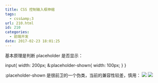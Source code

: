```yaml
---
title: CSS 控制输入框伸缩
tags:
  - css&amp;3
url: 210.html
id: 210
categories:
  - 前端开发
date: 2017-02-23 18:01:25
---
```


基本原理是判断 placeholder 是否显示：

input{
  width: 200px;
  &:placeholder-shown{
    width: 100px;
  }
}

:placeholder-shown 是很前卫的一个伪类，当前的兼容性较差，慎用： ![](http://blog.dreamser.com/wp-content/uploads/2017/02/WX20170223-174009@2x-1024x229.png) ![](http://blog.dreamser.com/wp-content/uploads/2017/02/WX20170223-174329@2x-1024x230.png)